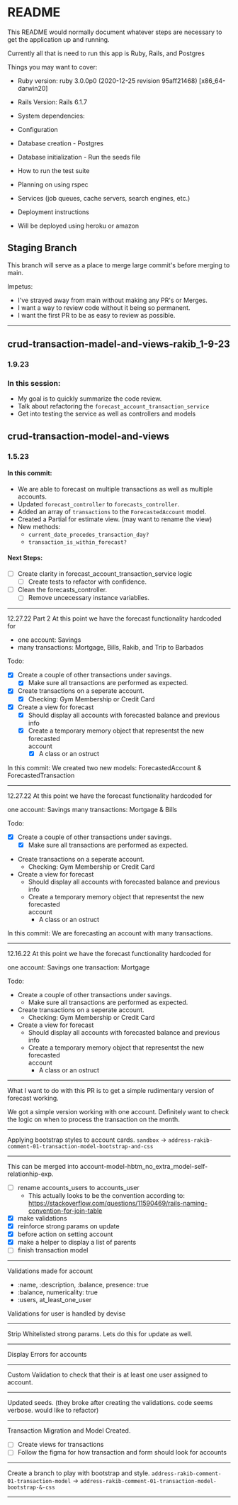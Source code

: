 # README

This README would normally document whatever steps are necessary to get the
application up and running.

Currently all that is need to run this app is Ruby, Rails, and Postgres

Things you may want to cover:

* Ruby version: ruby 3.0.0p0 (2020-12-25 revision 95aff21468) [x86_64-darwin20]

* Rails Version: Rails 6.1.7

* System dependencies:

* Configuration

* Database creation - Postgres

* Database initialization - Run the seeds file

* How to run the test suite
- Planning on using rspec

* Services (job queues, cache servers, search engines, etc.)

* Deployment instructions
- Will be deployed using heroku or amazon

## Staging Branch

This branch will serve as a place to merge large commit's before merging to main.

Impetus: 
- I've strayed away from main without making any PR's or Merges.
- I want a way to review code without it being so permanent.
- I want the first PR to be as easy to review as possible.

---
## crud-transaction-madel-and-views-rakib_1-9-23

### 1.9.23

### In this session:
- My goal is to quickly summarize the code review. 
- Talk about refactoring the `forecast_account_transaction_service`
- Get into testing the service as well as controllers and models


## crud-transaction-model-and-views

### 1.5.23

#### In this commit: 
- We are able to forecast on multiple transactions as well as multiple accounts.
- Updated `forecast_controller` to `forecasts_controller`.
- Added an array of `transactions` to the `ForecastedAccount` model.
- Created a Partial for estimate view. (may want to rename the view)
- New methods: 
  - `current_date_precedes_transaction_day?`
  - `transaction_is_within_forecast?`

#### Next Steps:
  - [ ] Create clarity in forecast_account_transaction_service logic
    - [ ] Create tests to refactor with confidence.
  - [ ] Clean the forecasts_controller.
    - [ ] Remove uncecessary instance variablles.
---
12.27.22 Part 2
At this point we have the forecast functionality hardcoded for 

  - one account: Savings
  - many transactions: Mortgage, Bills, Rakib, and Trip to Barbados

Todo:

- [x] Create a couple of other transactions under savings.
  - [x] Make sure all transactions are performed as expected.
- [x] Create transactions on a seperate account.
  - [x] Checking: Gym Membership or Credit Card
- [x] Create a view for forecast
  - [x] Should display all accounts with forecasted balance and previous info
  - [x] Create a temporary memory object that representst the new forecasted       
    account
    - [x] A class or an ostruct

In this commit: 
We created two new models: ForecastedAccount & ForecastedTransaction

---
12.27.22 
At this point we have the forecast functionality hardcoded for 

one account: Savings
many transactions: Mortgage & Bills

Todo:

- [x] Create a couple of other transactions under savings.
  - [x] Make sure all transactions are performed as expected.
- Create transactions on a seperate account.
  - Checking: Gym Membership or Credit Card
- Create a view for forecast
  - Should display all accounts with forecasted balance and previous info
  - Create a temporary memory object that representst the new forecasted       
    account
    - A class or an ostruct

In this commit: 
We are forecasting an account with many transactions.

---
12.16.22 
At this point we have the forecast functionality hardcoded for 

one account: Savings
one transaction: Mortgage

Todo:
- Create a couple of other transactions under savings.
  - Make sure all transactions are performed as expected.
- Create transactions on a seperate account.
  - Checking: Gym Membership or Credit Card
- Create a view for forecast
  - Should display all accounts with forecasted balance and previous info
  - Create a temporary memory object that representst the new forecasted       
    account
    - A class or an ostruct
---
What I want to do with this PR is to get a simple rudimentary version of forecast working.

We got a simple version working with one account.
Definitely want to check the logic on when to process the transaction on the month.

---

Applying bootstrap styles to account cards.
`sandbox` -> `address-rakib-comment-01-transaction-model-bootstrap-and-css`

---

This can be merged into account-model-hbtm_no_extra_model-self-relationhip-exp.

- [ ] rename accounts_users to accounts_user
  - This actually looks to be the convention according to:
    https://stackoverflow.com/questions/11590469/rails-naming-convention-for-join-table
- [x] make validations
- [x] reinforce strong params on update
- [x] before action on setting account
- [x] make a helper to display a list of parents
- [ ] finish transaction model

---

Validations made for account

- :name, :description, :balance, presence: true
- :balance, numericality: true
- :users, at_least_one_user

Validations for user is handled by devise

---

Strip Whitelisted strong params. Lets do this for update as well.

---

Display Errors for accounts

---

Custom Validation to check that their is at least one user assigned to account.

---

Updated seeds. (they broke after creating the validations. code seems verbose. would like to refactor)

---

Transaction Migration and Model Created.

- [ ] Create views for transactions
- [ ] Follow the figma for how transaction and form should look for accounts

---

Create a branch to play with bootstrap and style.
`address-rakib-comment-01-transaction-model` ->
`address-rakib-comment-01-transaction-model-bootstrap-&-css`

---

